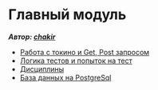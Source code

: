 # Главный модуль

***Автор: [chakir](https://github.com/t-chakir)***

- [Работа с токино и Get, Post запросом](https://github.com/t-chakir/KFU/tree/main/IBM-project/main-module/reg)
- [Логика тестов и попыток на тест](https://github.com/t-chakir/KFU/tree/main/IBM-project/main-module/test)
- [Дисциплины](https://github.com/t-chakir/KFU/tree/main/IBM-project/main-module/discipline)
- [База данных на PostgreSql](https://github.com/t-chakir/KFU/tree/main/IBM-project/main-module/database)
